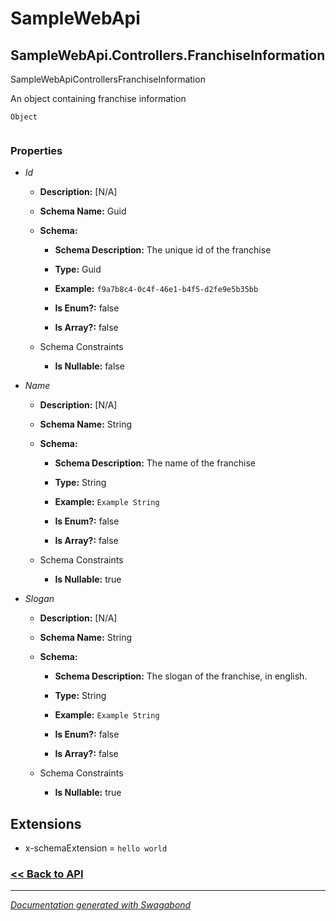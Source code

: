 
# SampleWebApi

## SampleWebApi.Controllers.FranchiseInformation

SampleWebApiControllersFranchiseInformation

An object containing franchise information


`Object`

```

```

### Properties


* *Id*
    * **Description:** [N/A]
    * **Schema Name:** Guid
    * **Schema:** 
        * **Schema Description:** The unique id of the franchise
 
        * **Type:** Guid
        * **Example:** `f9a7b8c4-0c4f-46e1-b4f5-d2fe9e5b35bb`
        * **Is Enum?:** false
        * **Is Array?:** false
    
    * Schema Constraints
        * **Is Nullable:** false

* *Name*
    * **Description:** [N/A]
    * **Schema Name:** String
    * **Schema:** 
        * **Schema Description:** The name of the franchise
 
        * **Type:** String
        * **Example:** `Example String`
        * **Is Enum?:** false
        * **Is Array?:** false
    
    * Schema Constraints
        * **Is Nullable:** true

* *Slogan*
    * **Description:** [N/A]
    * **Schema Name:** String
    * **Schema:** 
        * **Schema Description:** The slogan of the franchise, in english.
 
        * **Type:** String
        * **Example:** `Example String`
        * **Is Enum?:** false
        * **Is Array?:** false
    
    * Schema Constraints
        * **Is Nullable:** true




## Extensions
* x-schemaExtension = `hello world`


### [<< Back to API](../SampleWebApi.Readme.md)

*** 

*[Documentation generated with Swagabond](https://github.com/jordanbleu/swagabond)*

